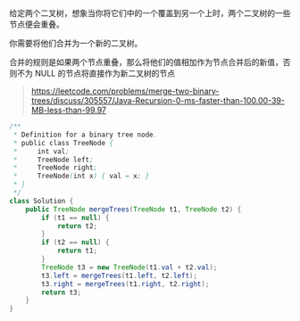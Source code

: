 给定两个二叉树，想象当你将它们中的一个覆盖到另一个上时，两个二叉树的一些节点便会重叠。

你需要将他们合并为一个新的二叉树。

合并的规则是如果两个节点重叠，那么将他们的值相加作为节点合并后的新值，否则不为 NULL 的节点将直接作为新二叉树的节点


>https://leetcode.com/problems/merge-two-binary-trees/discuss/305557/Java-Recursion-0-ms-faster-than-100.00-39-MB-less-than-99.97
```java
/**
 * Definition for a binary tree node.
 * public class TreeNode {
 *     int val;
 *     TreeNode left;
 *     TreeNode right;
 *     TreeNode(int x) { val = x; }
 * }
 */
class Solution {
    public TreeNode mergeTrees(TreeNode t1, TreeNode t2) {
        if (t1 == null) {
            return t2;
        }
        if (t2 == null) {
            return t1;
        }
        TreeNode t3 = new TreeNode(t1.val + t2.val);
        t3.left = mergeTrees(t1.left, t2.left);
        t3.right = mergeTrees(t1.right, t2.right);
        return t3;
    }
}
```
